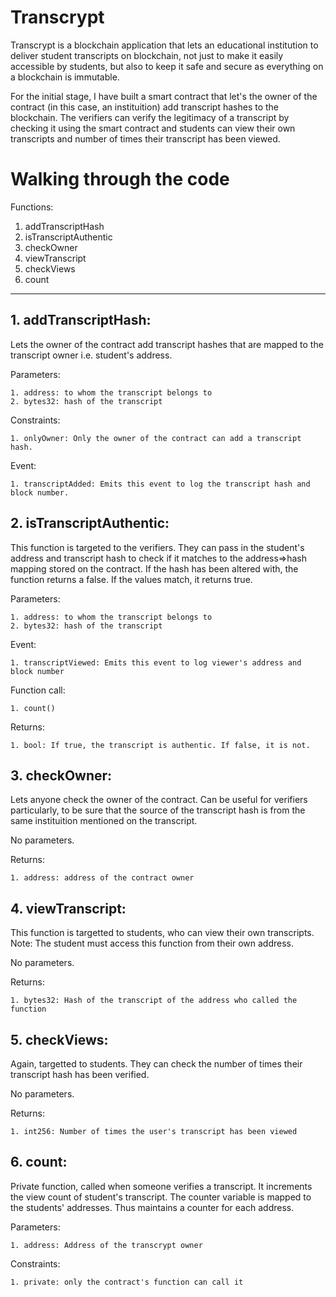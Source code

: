 # Transcrypt

Transcrypt is a blockchain application that lets an educational institution to deliver student transcripts on blockchain, not just to make it easily accessible by students, but also to keep it safe and secure as everything on a blockchain is immutable.

For the initial stage, I have built a smart contract that let's the owner of the contract (in this case, an instituition) add transcript hashes to the blockchain. The verifiers can verify the legitimacy of a transcript by checking it using the smart contract and students can view their own transcripts and number of times their transcript has been viewed.


# Walking through the code

Functions: 

  1. addTranscriptHash
  2. isTranscriptAuthentic
  3. checkOwner
  4. viewTranscript
  5. checkViews
  6. count
  
-------------------

## 1. addTranscriptHash: 

  Lets the owner of the contract add transcript hashes that are mapped to the transcript owner i.e. student's address.

  Parameters: 
    
    1. address: to whom the transcript belongs to
    2. bytes32: hash of the transcript
    
  Constraints:
  
    1. onlyOwner: Only the owner of the contract can add a transcript hash.
    
  Event:
  
    1. transcriptAdded: Emits this event to log the transcript hash and block number.
    

 ## 2. isTranscriptAuthentic:

  This function is targeted to the verifiers. They can pass in the student's address and transcript hash to check if it matches to the address=>hash mapping stored on the contract. If the hash has been altered with, the function returns a false. If the values match, it returns true.
 
  Parameters:
    
    1. address: to whom the transcript belongs to
    2. bytes32: hash of the transcript
    
  Event:
    
    1. transcriptViewed: Emits this event to log viewer's address and block number
    
  Function call:
    
    1. count()
      
  Returns:
    
    1. bool: If true, the transcript is authentic. If false, it is not.
  
  ## 3. checkOwner: 

  Lets anyone check the owner of the contract. Can be useful for verifiers particularly, to be sure that the source of the transcript hash is from the same instituition mentioned on the transcript.
  
  No parameters.
    
  Returns:
    
    1. address: address of the contract owner
      
  ## 4. viewTranscript:
    
  This function is targetted to students, who can view their own transcripts.
  Note: The student must access this function from their own address.

  No parameters.
    
  Returns: 
    
    1. bytes32: Hash of the transcript of the address who called the function
  
  ## 5. checkViews:

  Again, targetted to students. They can check the number of times their transcript hash has been verified.
  
  No parameters.
    
  Returns: 
    
    1. int256: Number of times the user's transcript has been viewed
  
  ## 6. count:

  Private function, called when someone verifies a transcript. It increments the view count of student's transcript. The counter variable is mapped to the students' addresses. Thus maintains a counter for each address.
  
  Parameters:
    
    1. address: Address of the transcrypt owner
      
  Constraints:
    
    1. private: only the contract's function can call it
  
